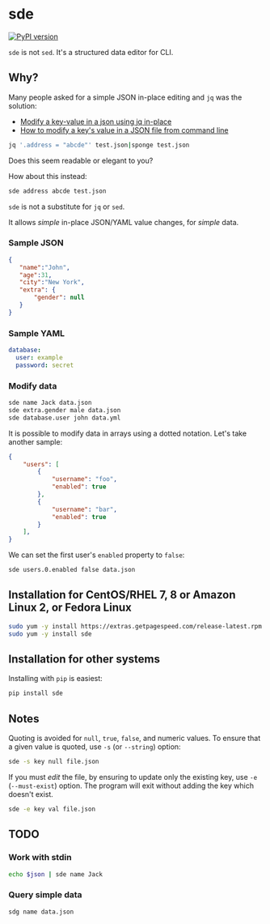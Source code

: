 # sde

[![PyPI version](https://badge.fury.io/py/sde.svg)](https://badge.fury.io/py/sde)

`sde` is not `sed`. It's a structured data editor for CLI.

## Why?

Many people asked for a simple JSON in-place editing and `jq` was the solution:

* [Modify a key-value in a json using jq in-place](https://stackoverflow.com/questions/42716734/modify-a-key-value-in-a-json-using-jq-in-place)
* [How to modify a key's value in a JSON file from command line](https://stackoverflow.com/questions/43292243/how-to-modify-a-keys-value-in-a-json-file-from-command-line)

```bash
jq '.address = "abcde"' test.json|sponge test.json
```
    
Does this seem readable or elegant to you?

How about this instead:

```bash
sde address abcde test.json
```

`sde` is not a substitute for `jq` or `sed`.

It allows *simple* in-place JSON/YAML value changes, for *simple* data.

### Sample JSON

```json
{
   "name":"John",
   "age":31,
   "city":"New York",
   "extra": {
       "gender": null
   }
}
```

### Sample YAML

```yaml
database:
  user: example
  password: secret
```

### Modify data

```bash
sde name Jack data.json
sde extra.gender male data.json
sde database.user john data.yml
```

It is possible to modify data in arrays using a dotted notation. Let's take another sample:

```json
{
    "users": [
        {
            "username": "foo", 
            "enabled": true
        },
        {
            "username": "bar", 
            "enabled": true
        }      
    ],
}
```

We can set the first user's `enabled` property to `false`:

```bash
sde users.0.enabled false data.json
```

## Installation for CentOS/RHEL 7, 8 or Amazon Linux 2, or Fedora Linux

```bash
sudo yum -y install https://extras.getpagespeed.com/release-latest.rpm
sudo yum -y install sde
```
   
## Installation for other systems

Installing with `pip` is easiest:

```bash
pip install sde
```

## Notes

Quoting is avoided for `null`, `true`, `false`, and numeric values.
To ensure that a given value is quoted, use `-s` (or `--string`) option:

```bash
sde -s key null file.json
```

If you must *edit* the file, by ensuring to update only the existing key, use `-e` (`--must-exist`)
option. The program will exit without adding the key which doesn't exist.

```bash
sde -e key val file.json
```

## TODO

### Work with stdin

```bash
echo $json | sde name Jack
```

### Query simple data

```bash
sdg name data.json
```
